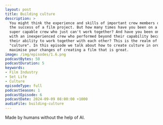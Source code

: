```yaml
---
layout: post
title: Building culture
description: >
  You might think the experience and skills of important crew members determine 
  the success of a film project. But how many times have you been on a set with 
  super capable crew who just can't work together? And have you been on a set 
  with an inexperienced crew who performed beyond their capability because of 
  their ability to work together with each other? This is the realm of 
  "culture". In this episode we talk about how to create culture in order to 
  maximise your changes of creating a film that is great.
image: /img/episodes/1.6.png
podcastBytes: 50
podcastDuration: 5
keywords:
- Film Industry
- Set Life
- Culture
episodeType: full
podcastSeason: 1
podcastEpisode: 6
podcastDate: 2024-09-09 08:00:00 +1000
audioFile: building-culture
---
```


Made by humans without the help of AI.